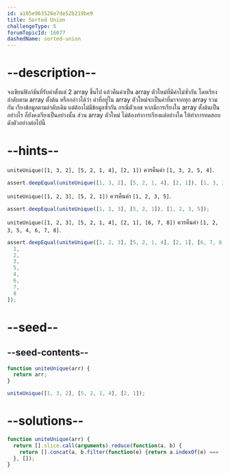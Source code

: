 ```yaml
---
id: a105e963526e7de52b219be9
title: Sorted Union
challengeType: 5
forumTopicId: 16077
dashedName: sorted-union
---
```


# --description--

จงเขียนฟังก์ชันที่รับค่าตั้งแต่ 2 array ขึ้นไป แล้วคืนค่าเป็น array ตัวใหม่ที่มีค่าไม่ซ้ำกัน โดยเรียงลำดับตาม array ตั้งต้น
หรือกล่าวได้ว่า ค่าที่อยู่ใน array ตัวใหม่จะเป็นค่าที่มาจากทุก array รวมกัน เรียงข้อมูลตามลำดับเดิม แต่ต้องไม่มีข้อมูลซ้ำกัน
กรณีตัวเลข หากมีการเรียงใน array ตั้งต้นเป็นอย่างไร ก็ยังคงเรียงเป็นอย่างนั้น ส่วน array ตัวใหม่ ไม่ต้องทำการเรียงแต่อย่างใด
ให้ทำการทดสอบดังตัวอย่างต่อไปนี้

# --hints--

`uniteUnique([1, 3, 2], [5, 2, 1, 4], [2, 1])` ควรคืนค่า `[1, 3, 2, 5, 4]`.

```js
assert.deepEqual(uniteUnique([1, 3, 2], [5, 2, 1, 4], [2, 1]), [1, 3, 2, 5, 4]);
```

`uniteUnique([1, 2, 3], [5, 2, 1])` ควรคืนค่า `[1, 2, 3, 5]`.

```js
assert.deepEqual(uniteUnique([1, 2, 3], [5, 2, 1]), [1, 2, 3, 5]);
```

`uniteUnique([1, 2, 3], [5, 2, 1, 4], [2, 1], [6, 7, 8])` ควรคืนค่า `[1, 2, 3, 5, 4, 6, 7, 8]`.

```js
assert.deepEqual(uniteUnique([1, 2, 3], [5, 2, 1, 4], [2, 1], [6, 7, 8]), [
  1,
  2,
  3,
  5,
  4,
  6,
  7,
  8
]);
```

# --seed--

## --seed-contents--

```js
function uniteUnique(arr) {
  return arr;
}

uniteUnique([1, 3, 2], [5, 2, 1, 4], [2, 1]);
```

# --solutions--

```js
function uniteUnique(arr) {
  return [].slice.call(arguments).reduce(function(a, b) {
    return [].concat(a, b.filter(function(e) {return a.indexOf(e) === -1;}));
  }, []);
}
```
